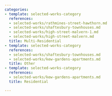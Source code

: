 ```yaml
---
categories:
- template: selected-works-category
  references:
  - selected-works/rathmines-street-hawthorn.md
  - selected-works/shaftesbury-townhouses.md
  - selected-works/high-street-malvern-1.md
  - selected-works/high-street-malvern.md
  title: Multi-Residential
- template: selected-works-category
  references:
  - selected-works/shaftesbury-townhouses.md
  - selected-works/kew-gardens-apartments.md
  title: Other
- template: selected-works-category
  references:
  - selected-works/kew-gardens-apartments.md
  title: Residential

---
```

